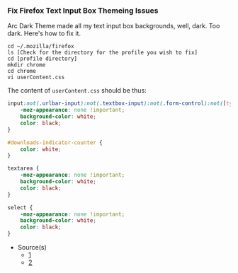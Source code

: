 ### Fix Firefox Text Input Box Themeing Issues

Arc Dark Theme made all my text input box backgrounds, well, dark. Too dark. Here's how to fix it.

```
cd ~/.mozilla/firefox
ls [Check for the directory for the profile you wish to fix]
cd [profile directory]
mkdir chrome
cd chrome
vi userContent.css
```

The content of `userContent.css` should be thus:

```css
input:not(.urlbar-input):not(.textbox-input):not(.form-control):not([type='checkbox']) {
    -moz-appearance: none !important;
    background-color: white;
    color: black;
}

#downloads-indicator-counter {
    color: white;
}

textarea {
    -moz-appearance: none !important;
    background-color: white;
    color: black;
}

select {
    -moz-appearance: none !important;
    background-color: white;
    color: black;
}
```

- Source(s)
  - [1](https://www.youtube.com/watch?v=2a7rgRsO6q4)
  - [2](link2)
